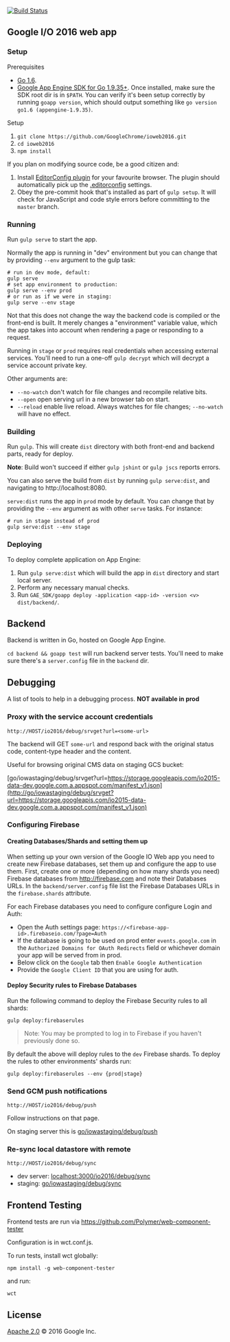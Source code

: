 [![Build Status](https://ci.cloudware.io/api/badges/GoogleChrome/ioweb2016/status.svg)](https://ci.cloudware.io/GoogleChrome/ioweb2016)

## Google I/O 2016 web app

### Setup

Prerequisites

* [Go 1.6](https://golang.org/dl/).
* [Google App Engine SDK for Go 1.9.35+](https://cloud.google.com/appengine/downloads).
  Once installed, make sure the SDK root dir is in `$PATH`. You can verify it's been setup
  correctly by running `goapp version`, which should output something like
  `go version go1.6 (appengine-1.9.35)`.

Setup

1. `git clone https://github.com/GoogleChrome/ioweb2016.git`
2. `cd ioweb2016`
3. `npm install`

If you plan on modifying source code, be a good citizen and:

1. Install [EditorConfig plugin](http://editorconfig.org/#download) for your favourite browser.
   The plugin should automatically pick up the [.editorconfig](.editorconfig) settings.
2. Obey the pre-commit hook that's installed as part of `gulp setup`.
   It will check for JavaScript and code style errors before committing to the `master` branch.

### Running

Run `gulp serve` to start the app.

Normally the app is running in "dev" environment but you can change that
by providing `--env` argument to the gulp task:

  ```
  # run in dev mode, default:
  gulp serve
  # set app environment to production:
  gulp serve --env prod
  # or run as if we were in staging:
  gulp serve --env stage
  ```

Not that this does not change the way the backend code is compiled
or the front-end is built. It merely changes a "environment" variable value,
which the app takes into account when rendering a page or responding to a request.

Running in `stage` or `prod` requires real credentials when accessing external services.
You'll need to run a one-off `gulp decrypt` which will decrypt a service account private key.

Other arguments are:

* `--no-watch` don't watch for file changes and recompile relative bits.
* `--open` open serving url in a new browser tab on start.
* `--reload` enable live reload. Always watches for file changes; `--no-watch` will have no effect.

### Building

Run `gulp`. This will create `dist` directory with both front-end and backend parts, ready for deploy.

**Note**: Build won't succeed if either `gulp jshint` or `gulp jscs` reports errors.

You can also serve the build from `dist` by running `gulp serve:dist`,
and navigating to http://localhost:8080.

`serve:dist` runs the app in `prod` mode by default. You can change that
by providing the `--env` argument as with other `serve` tasks. For instance:

    # run in stage instead of prod
    gulp serve:dist --env stage

### Deploying

To deploy complete application on App Engine:

1. Run `gulp serve:dist` which will build the app in `dist` directory
   and start local server.
2. Perform any necessary manual checks.
2. Run `GAE_SDK/goapp deploy -application <app-id> -version <v> dist/backend/`.

## Backend

Backend is written in Go, hosted on Google App Engine.

`cd backend && goapp test` will run backend server tests. You'll need to make sure
there's a `server.config` file in the `backend` dir.

## Debugging

A list of tools to help in a debugging process.
**NOT available in prod**

### Proxy with the service account credentials

```
http://HOST/io2016/debug/srvget?url=<some-url>
```

The backend will GET `some-url` and respond back with the original
status code, content-type header and the content.

Useful for browsing original CMS data on staging GCS bucket:

[go/iowastaging/debug/srvget?url=https://storage.googleapis.com/io2015-data-dev.google.com.a.appspot.com/manifest_v1.json](http://go/iowastaging/debug/srvget?url=https://storage.googleapis.com/io2015-data-dev.google.com.a.appspot.com/manifest_v1.json)


### Configuring Firebase

#### Creating Databases/Shards and setting them up

When setting up your own version of the Google IO Web app you need to create new Firebase databases,
set them up and configure the app to use them.
First, create one or more (depending on how many shards you need) Firebase databases from
http://firebase.com and note their Databases URLs.
In the `backend/server.config` file list the Firebase Databases URLs in the `firebase.shards` attribute.

For each Firebase databases you need to configure configure Login and Auth:
 - Open the Auth settings page: `https://<firebase-app-id>.firebaseio.com/?page=Auth`
 - If the database is going to be used on prod enter `events.google.com` in the `Authorized Domains for OAuth Redirects` field or whichever domain your app will be served from in prod.
 - Below click on the `Google` tab then `Enable Google Authentication`
 - Provide the `Google Client ID` that you are using for auth.

#### Deploy Security rules to Firebase Databases

Run the following command to deploy the Firebase Security rules to all shards:

```
gulp deploy:firebaserules
```

> Note: You may be prompted to log in to Firebase if you haven't previously done so.

By default the above will deploy rules to the `dev` Firebase shards.
To deploy the rules to other environments' shards run:

```
gulp deploy:firebaserules --env {prod|stage}
```


### Send GCM push notifications

```
http://HOST/io2016/debug/push
```

Follow instructions on that page.

On staging server this is [go/iowastaging/debug/push](http://go/iowastaging/debug/push)


### Re-sync local datastore with remote

```
http://HOST/io2016/debug/sync
```

* dev server: [localhost:3000/io2016/debug/sync](http://localhost:3000/io2016/debug/sync)
* staging: [go/iowastaging/debug/sync](http://go/iowastaging/debug/sync)

## Frontend Testing

Frontend tests are run via https://github.com/Polymer/web-component-tester

Configuration is in wct.conf.js.

To run tests, install wct globally:

    npm install -g web-component-tester

and run:

    wct

## License

[Apache 2.0](https://github.com/GoogleChrome/ioweb2016/blob/master/LICENSE) © 2016 Google Inc.

